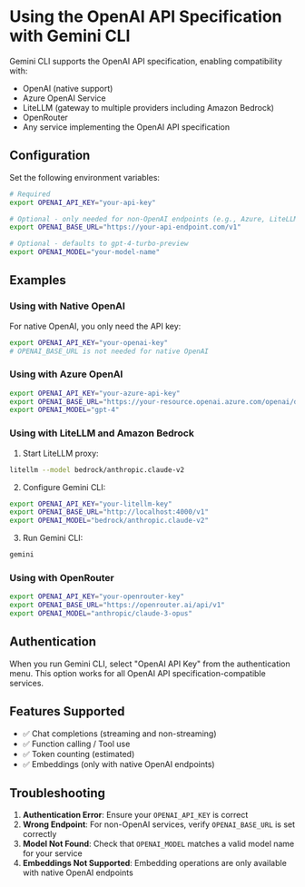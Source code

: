 # Using the OpenAI API Specification with Gemini CLI

Gemini CLI supports the OpenAI API specification, enabling compatibility with:

- OpenAI (native support)
- Azure OpenAI Service
- LiteLLM (gateway to multiple providers including Amazon Bedrock)
- OpenRouter
- Any service implementing the OpenAI API specification

## Configuration

Set the following environment variables:

```bash
# Required
export OPENAI_API_KEY="your-api-key"

# Optional - only needed for non-OpenAI endpoints (e.g., Azure, LiteLLM)
export OPENAI_BASE_URL="https://your-api-endpoint.com/v1"

# Optional - defaults to gpt-4-turbo-preview
export OPENAI_MODEL="your-model-name"
```

## Examples

### Using with Native OpenAI

For native OpenAI, you only need the API key:

```bash
export OPENAI_API_KEY="your-openai-key"
# OPENAI_BASE_URL is not needed for native OpenAI
```

### Using with Azure OpenAI

```bash
export OPENAI_API_KEY="your-azure-api-key"
export OPENAI_BASE_URL="https://your-resource.openai.azure.com/openai/deployments/your-deployment"
export OPENAI_MODEL="gpt-4"
```

### Using with LiteLLM and Amazon Bedrock

1. Start LiteLLM proxy:

```bash
litellm --model bedrock/anthropic.claude-v2
```

2. Configure Gemini CLI:

```bash
export OPENAI_API_KEY="your-litellm-key"
export OPENAI_BASE_URL="http://localhost:4000/v1"
export OPENAI_MODEL="bedrock/anthropic.claude-v2"
```

3. Run Gemini CLI:

```bash
gemini
```

### Using with OpenRouter

```bash
export OPENAI_API_KEY="your-openrouter-key"
export OPENAI_BASE_URL="https://openrouter.ai/api/v1"
export OPENAI_MODEL="anthropic/claude-3-opus"
```

## Authentication

When you run Gemini CLI, select "OpenAI API Key" from the authentication menu. This option works for all OpenAI API specification-compatible services.

## Features Supported

- ✅ Chat completions (streaming and non-streaming)
- ✅ Function calling / Tool use
- ✅ Token counting (estimated)
- ✅ Embeddings (only with native OpenAI endpoints)

## Troubleshooting

1. **Authentication Error**: Ensure your `OPENAI_API_KEY` is correct
2. **Wrong Endpoint**: For non-OpenAI services, verify `OPENAI_BASE_URL` is set correctly
3. **Model Not Found**: Check that `OPENAI_MODEL` matches a valid model name for your service
4. **Embeddings Not Supported**: Embedding operations are only available with native OpenAI endpoints
